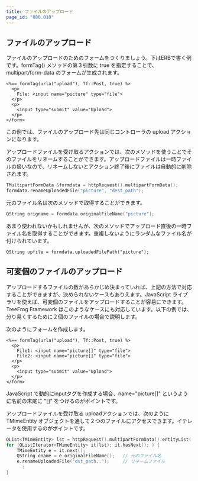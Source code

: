 ```yaml
---
title: ファイルのアップロード
page_id: "080.010"
---
```


## ファイルのアップロード

ファイルのアップロードのためのフォームをつくりましょう。下はERBで書く例です。formTag() メソッドの第３引数に true を指定することで、 multipart/form-data のフォームが生成されます。

```
<%== formTag(urla("upload"), Tf::Post, true) %>
  <p>
    File: <input name="picture" type="file">
  </p>
  <p>
    <input type="submit" value="Upload">
  </p>
</form>
```

この例では、ファイルのアップロード先は同じコントローラの upload アクションになります。

アップロードファイルを受け取るアクションでは、次のメソッドを使うことでそのファイルをリネームすることができます。アップロードファイルは一時ファイルの扱いなので、リネームしないとアクション終了後にファイルは自動的に削除されます。

```c++
TMultipartFormData &formdata = httpRequest().multipartFormData();
formdata.renameUploadedFile("picture", "dest_path");
```

元のファイル名は次のメソッドで取得することができます。

```c++
QString origname = formdata.originalFileName("picture");
```

あまり使われないかもしれませんが、次のメソッドでアップロード直後の一時ファイル名を取得することができます。重複しないようにランダムなファイル名が付けられています。

```
QString upfile = formdata.uploadedFilePath("picture");
```

## 可変個のファイルのアップロード

アップロードするファイルの数があらかじめ決まっていれば、上記の方法で対応することができますが、決められないケースもありえます。JavaScript ライブラリを使えば、可変個のファイルをアップロードすることが容易にできます。<br>
TreeFrog Framework はこのようなケースにも対応しています。以下の例では、分り易くするために２個のファイルの場合で説明します。

次のようにフォームを作成します。

```
<%== formTag(urla("upload"), Tf::Post, true) %>
  <p>
    File1: <input name="picture[]" type="file">
    File2: <input name="picture[]" type="file">
  </p>
  <p>
    <input type="submit" value="Upload">
  </p>
</form>
```

JavaScript で動的にinputタグを作成する場合、name="picture[]" というように名前の末尾に "[]" をつけるのがポイントです。

アップロードファイルを受け取る uploadアクションでは、次のように TMimeEntity オブジェクトを通して２つのファイルにアクセスできます。イテレータを使用するのがポイントです。

```c++
QList<TMimeEntity> lst = httpRequest().multipartFormData().entityList( "picture[]" );
for (QListIterator<TMimeEntity> it(lst); it.hasNext(); ) {
    TMimeEntity e = it.next();
    QString oname = e.originalFileName();   // 元のファイル名
    e.renameUploadedFile("dst_path..");     // リネームファイル
      :
}
```